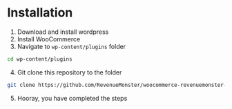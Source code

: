 # Installation

1. Download and install wordpress
2. Install WooCommerce
3. Navigate to `wp-content/plugins` folder
```bash
cd wp-content/plugins
```
4. Git clone this repository to the folder
```bash
git clone https://github.com/RevenueMonster/woocommerce-revenuemonster-payment-gateway.git
```
5. Hooray, you have completed the steps